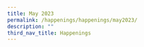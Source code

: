 ```yaml
---
title: May 2023
permalink: /happenings/happenings/may2023/
description: ""
third_nav_title: Happenings
---
```

